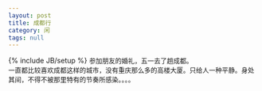 ```yaml
---
layout: post
title: 成都行
category: 闲
tags: null
---
```

{% include JB/setup %}
<span style="font-size: small;">参加朋友的婚礼，五一去了趟成都。  
一直都比较喜欢成都这样的城市，没有重庆那么多的高楼大厦。只给人一种平静。身处其间，不得不被那里特有的节奏所感染。。。。</span>